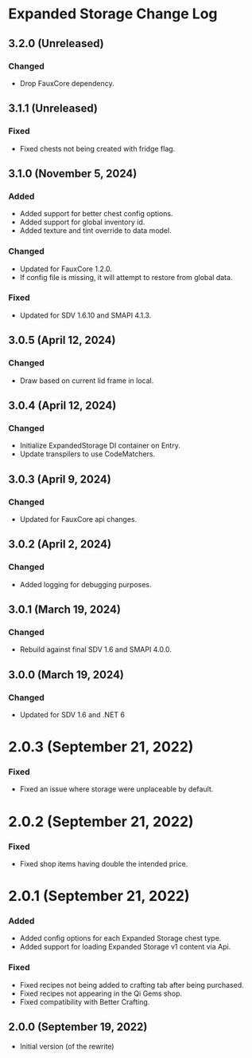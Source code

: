 # Expanded Storage Change Log

## 3.2.0 (Unreleased)

### Changed

* Drop FauxCore dependency.

## 3.1.1 (Unreleased)

### Fixed

* Fixed chests not being created with fridge flag.

## 3.1.0 (November 5, 2024)

### Added

* Added support for better chest config options.
* Added support for global inventory id.
* Added texture and tint override to data model.

### Changed

* Updated for FauxCore 1.2.0.
* If config file is missing, it will attempt to restore from global data.

### Fixed

* Updated for SDV 1.6.10 and SMAPI 4.1.3.

## 3.0.5 (April 12, 2024)

### Changed

* Draw based on current lid frame in local.

## 3.0.4 (April 12, 2024)

### Changed

* Initialize ExpandedStorage DI container on Entry.
* Update transpilers to use CodeMatchers.

## 3.0.3 (April 9, 2024)

### Changed

* Updated for FauxCore api changes.

## 3.0.2 (April 2, 2024)

### Changed

* Added logging for debugging purposes.

## 3.0.1 (March 19, 2024)

### Changed

* Rebuild against final SDV 1.6 and SMAPI 4.0.0.

## 3.0.0 (March 19, 2024)

### Changed

* Updated for SDV 1.6 and .NET 6

# 2.0.3 (September 21, 2022)

### Fixed

* Fixed an issue where storage were unplaceable by default.

# 2.0.2 (September 21, 2022)

### Fixed

* Fixed shop items having double the intended price.

# 2.0.1 (September 21, 2022)

### Added

* Added config options for each Expanded Storage chest type.
* Added support for loading Expanded Storage v1 content via Api.

### Fixed

* Fixed recipes not being added to crafting tab after being purchased.
* Fixed recipes not appearing in the Qi Gems shop.
* Fixed compatibility with Better Crafting.

## 2.0.0 (September 19, 2022)

* Initial version (of the rewrite)
